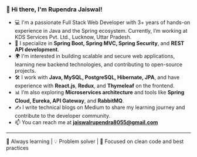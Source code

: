 ### 👋 Hi there, I'm Rupendra Jaiswal!

- 💻 I'm a passionate Full Stack Web Developer with 3+ years of hands-on experience in Java and the Spring ecosystem. Currently, I’m working at KDS Services Pvt. Ltd., Lucknow, Uttar Pradesh.
- 🌱 I specialize in **Spring Boot, Spring MVC, Spring Security**, and **REST API development**.
- 🌍 I'm interested in building scalable and secure web applications, learning new backend technologies, and contributing to open-source projects.
- 🛠️ I work with **Java, MySQL, PostgreSQL, Hibernate, JPA**, and have experience with **React.js**, **Redux**, and **Thymeleaf** on the frontend.
- 📊 I’m also exploring **Microservices architecture** and tools like **Spring Cloud, Eureka, API Gateway**, and **RabbitMQ**.
- ✍️ I write technical blogs on Medium to share my learning journey and contribute to the developer community.
- 📫 You can reach me at **jaiswalrupendra8055@gmail.com**

---

🧠 Always learning | 💡 Problem solver | 🎯 Focused on clean code and best practices

<!---
RupendraJaiswal/RupendraJaiswal is a ✨ special ✨ repository because its `README.md` (this file) appears on your GitHub profile.
You can click the Preview link to take a look at your changes.
--->
